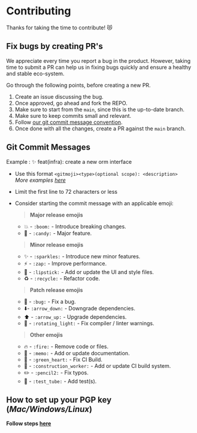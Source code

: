 # Contributing

Thanks for taking the time to contribute! 😻

## Fix bugs by creating PR's

We appreciate every time you report a bug in the product. However, taking time to submit a PR can help us in fixing bugs quickly and ensure a healthy and stable eco-system.

Go through the following points, before creating a new PR.

1. Create an issue discussing the bug.
2. Once approved, go ahead and fork the REPO.
3. Make sure to start from the `main`, since this is the up-to-date branch.
4. Make sure to keep commits small and relevant.
5. Follow [our git commit message convention](#Git-Commit-Messages).
6. Once done with all the changes, create a PR against the `main` branch.

## Git Commit Messages

Example : ✨ feat(infra): create a new orm interface

- Use this format `<gitmoji><type>(optional scope): <description>`\
  *More examples [here](https://github.com/arvinxx/gitmoji-commit-workflow/tree/master/packages/commitlint-config)*
- Limit the first line to 72 characters or less
- Consider starting the commit message with an applicable emoji:

  > **Major release emojis**

  - 💥 - `:boom:` - Introduce breaking changes.
  - 🍬 - `:candy:` - Major feature.

  > **Minor release emojis**

  - ✨ - `:sparkles:` - Introduce new minor features.
  - ⚡  - `:zap:` - Improve performance.
  - 💄 - `:lipstick:` - Add or update the UI and style files.
  - ♻️ - `:recycle:` - Refactor code.

  > **Patch release emojis**

  - 🐛 - `:bug:` - Fix a bug.
  - ⬇️- `:arrow_down:` - Downgrade dependencies.
  - ⬆️ - `:arrow_up:` - Upgrade dependencies.
  - 🚨 - `:rotating_light:` - Fix compiler / linter warnings.

  > **Other emojis**

  - 🔥 - `:fire:` - Remove code or files.
  - 📝 - `:memo:` - Add or update documentation.
  - 💚 - `:green_heart:` - Fix CI Build.  
  - 👷 - `:construction_worker:` - Add or update CI build system.
  - ✏️ - `:pencil2:` - Fix typos.  
  - 🧪 - `:test_tube:` - Add test(s).  

## How to set up your PGP key (*Mac/Windows/Linux*)

**Follow steps [here](https://docs.github.com/en/authentication/managing-commit-signature-verification/generating-a-new-gpg-key)**
